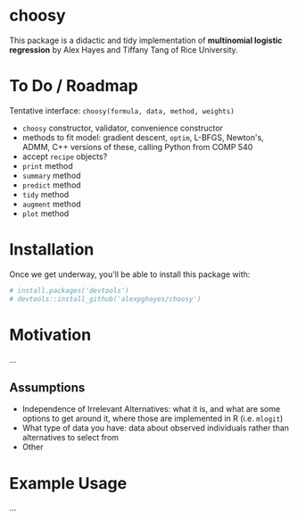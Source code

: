 <!-- README.md is generated from README.Rmd. Please edit that file -->
choosy
======

This package is a didactic and tidy implementation of **multinomial logistic regression** by Alex Hayes and Tiffany Tang of Rice University.

To Do / Roadmap
===============

Tentative interface: `choosy(formula, data, method, weights)`

-   `choosy` constructor, validator, convenience constructor
-   methods to fit model: gradient descent, `optim`, L-BFGS, Newton's, ADMM, C++ versions of these, calling Python from COMP 540
-   accept `recipe` objects?
-   `print` method
-   `summary` method
-   `predict` method
-   `tidy` method
-   `augment` method
-   `plot` method

Installation
============

Once we get underway, you'll be able to install this package with:

``` r
# install.packages('devtools')
# devtools::install_github('alexpghayes/choosy')
```

Motivation
==========

...

Assumptions
-----------

-   Independence of Irrelevant Alternatives: what it is, and what are some options to get around it, where those are implemented in R (i.e. `mlogit`)
-   What type of data you have: data about observed individuals rather than alternatives to select from
-   Other

Example Usage
=============

...
